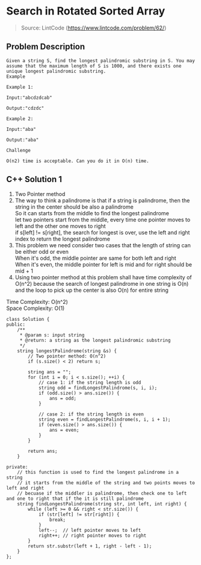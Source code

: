 # Search in Rotated Sorted Array
> Source: LintCode (https://www.lintcode.com/problem/62/)
## Problem Description
```
Given a string S, find the longest palindromic substring in S. You may assume that the maximum length of S is 1000, and there exists one unique longest palindromic substring.
Example

Example 1:

Input:"abcdzdcab"

Output:"cdzdc"

Example 2:

Input:"aba"

Output:"aba"

Challenge

O(n2) time is acceptable. Can you do it in O(n) time.
```

## C++ Solution 1
1. Two Pointer method  
2. The way to think a palindrome is that if a string is palindrome, then the string in the center should be also a palindrome  
   So it can starts from the middle to find the longest palindrome  
   let two pointers start from the middle, every time one pointer moves to left and the other one moves to right  
   if s[left] != s[right], the search for longest is over, use the left and right index to return the longest palindrome  
3. This problem we need consider two cases that the length of string can be either odd or even  
   When it's odd, the middle pointer are same for both left and right  
   When it's even, the middle pointer for left is mid and for right should be mid + 1  
4. Using two pointer method at this problem shall have time complexity of O(n^2) because the search of longest palindrome in one string is O(n)  
   and the loop to pick up the center is also O(n) for entire string

Time Complexity: O(n^2)  
Space Complexity: O(1)  
 
```
class Solution {
public:
    /**
     * @param s: input string
     * @return: a string as the longest palindromic substring
     */
    string longestPalindrome(string &s) {
        // Two pointer method: O(n^2)
        if (s.size() < 2) return s;

        string ans = "";
        for (int i = 0; i < s.size(); ++i) {
            // case 1: if the string length is odd
            string odd = findLongestPalindrome(s, i, i);
            if (odd.size() > ans.size()) {
                ans = odd;
            }

            // case 2: if the string length is even
            string even = findLongestPalindrome(s, i, i + 1);
            if (even.size() > ans.size()) {
                ans = even;
            }
        }

        return ans;
    }

private:
    // this function is used to find the longest palindrome in a string
    // it starts from the middle of the string and two points moves to left and right 
    // becuase if the middler is palindrome, then check one to left and one to right that if the it is still palindrome
    string findLongestPalindrome(string str, int left, int right) {
        while (left >= 0 && right < str.size()) {
            if (str[left] != str[right]) {
                break;
            }
            left--;  // left pointer moves to left
            right++; // right pointer moves to right
        }
        return str.substr(left + 1, right - left - 1);
    }
};
```
 
